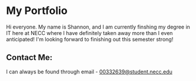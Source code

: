 # My Portfolio

Hi everyone. My name is Shannon, and I am currently finshing my degree in IT here at NECC where I have definitely taken away more than I even anticipated! I'm looking forward to finishing out this semester strong!

## Contact Me:

I can always be found through email - 00332639@student.necc.edu
